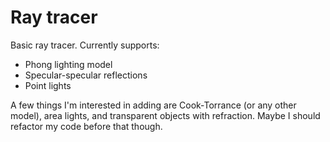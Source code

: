 # Ray tracer

Basic ray tracer. Currently supports:

- Phong lighting model
- Specular-specular reflections
- Point lights

A few things I'm interested in adding are Cook-Torrance (or any other model), area lights, and transparent objects with refraction. Maybe I should refactor my code before that though.